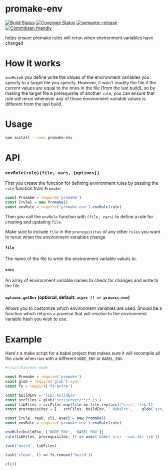 # promake-env

[![Build Status](https://travis-ci.org/jcoreio/promake-env.svg?branch=master)](https://travis-ci.org/jcoreio/promake-env)
[![Coverage Status](https://codecov.io/gh/jcoreio/promake-env/branch/master/graph/badge.svg)](https://codecov.io/gh/jcoreio/promake-env)
[![semantic-release](https://img.shields.io/badge/%20%20%F0%9F%93%A6%F0%9F%9A%80-semantic--release-e10079.svg)](https://github.com/semantic-release/semantic-release)
[![Commitizen friendly](https://img.shields.io/badge/commitizen-friendly-brightgreen.svg)](http://commitizen.github.io/cz-cli/)

helps ensure promake rules will rerun when environment variables have changed

# How it works

`envRule`s you define write the values of the environment variables you specify to a target file you specify.  However,
it won't modify the file if the current values are equal to the ones in the file (from the last build), so by making the
target file a prerequisite of another `rule`, you can ensure that rule will rerun whenever any of those environment
variable values is different from the last build.

# Usage

```sh
npm install --save promake-env
```

# API

### `envRule(rule)(file, vars, [options])`

First you create the function for defining environment rules by passing the `rule` function from `Promake`:
```js
const Promake = require('promake')
const {rule} = new Promake()
const envRule = require('promake-env').envRule(rule)
```

Then you call the `envRule` function with `(file, vars)` to define a rule for creating and updating `file`.

Make sure to include `file` in the `prerequisites` of any other `rules` you want to rerun when the environment variables
change.

#### `file`

The name of the file to write the environment variable values to.

#### `vars`

An array of environment variable names to check for changes and write to the file.

#### `options.getEnv` (optional, default: `async () => process.env`)

Allows you to customize which environment variables are used.  Should be a function which returns a promise that will
resolve to the environment variable hash you wish to use.

# Example

Here's a make script for a babel project that makes sure it will recompile all the code when run with a different
`NODE_ENV` or `BABEL_ENV`.

```js
#!/usr/bin/env node

const Promake = require('promake')
const glob = require('glob').sync
const fs = require('fs-extra')

const buildEnv = 'lib/.buildEnv'
const srcFiles = glob('src/server/**/*.js')
const libFiles = srcFiles.map(file => file.replace(/^src/, 'lib'))
const prerequisites = [...srcFiles, buildEnv, '.babelrc', ...glob('src/**/.babelrc')]

const {rule, task, cli, exec} = new Promake()
const envRule = require('promake-env').envRule(rule)

envRule(buildEnv, ['NODE_ENV', 'BABEL_ENV'])
rule(libFiles, prerequisites, () => exec('babel src/ --out-dir lib'))

task('build', libFiles)

task('clean', () => fs.remove('build'))

cli()
```

